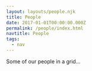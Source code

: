 ```yaml
---
layout: layouts/people.njk
title: People
date: 2017-01-01T00:00:00.000Z
permalink: /people/index.html
navtitle: People
tags:
  - nav
---
```


Some of our people in a grid...